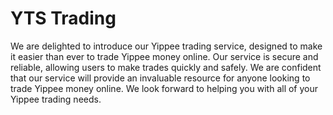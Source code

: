 # YTS Trading
We are delighted to introduce our Yippee trading service, designed to make it easier than ever to trade Yippee money online.
Our service is secure and reliable, allowing users to make trades quickly and safely.
We are confident that our service will provide an invaluable resource for anyone looking to trade Yippee money online. We look forward to helping you with all of your Yippee trading needs.
